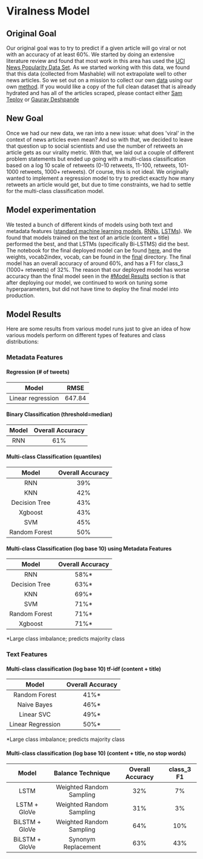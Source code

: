 # Viralness Model

## Original Goal

Our original goal was to try to predict if a given article will go viral or not with an accuracy of at least 60%. We started by doing an extensive literature review and found that most work in this area has used the [UCI News Popularity Data Set](https://archive.ics.uci.edu/ml/datasets/Online+News+Popularity). As we started working with this data, we found that this data (collected from Mashable) will not extrapolate well to other news articles. So we set out on a mission to collect our own [data](https://github.com/raaahulss/project_viralnews/blob/viralness/data/retweet_July_20_20_19.csv) using our own [method](https://github.com/raaahulss/project_viralnews/tree/viralness/dataset_collector). If you would like a copy of the full clean dataset that is already hydrated and has all of the articles scraped, please contact either [Sam Teplov](https://github.com/samteplov) or [Gaurav Deshpande](https://github.com/g2des)

## New Goal

Once we had our new data, we ran into a new issue: what does 'viral' in the context of news articles even mean? And so with that, we decided to leave that question up to social scientists and use the number of retweets an article gets as our virality metric. With that, we laid out a couple of different problem statements but ended up going with a multi-class classification based on a log 10 scale of retweets (0-10 retweets, 11-100, retweets, 101-1000 retweets, 1000+ retweets). Of course, this is not ideal. We originally wanted to implement a regression model to try to predict exactly how many retweets an article would get, but due to time constraints, we had to settle for the multi-class classification model. 

## Model experimentation

We tested a bunch of different kinds of models using both text and metadata features ([standard machine learning models](https://github.com/raaahulss/project_viralnews/tree/viralness/model/Baseline), [RNNs](https://github.com/raaahulss/project_viralnews/tree/viralness/model/RNN), [LSTMs](https://github.com/raaahulss/project_viralnews/tree/viralness/model/LSTM)). We found that models trained on the text of an article (content + title) performed the best, and that LSTMs (specifically Bi-LSTMS) did the best. The notebook for the final deployed model can be found [here](https://github.com/raaahulss/project_viralnews/blob/viralness/model/final/lstm_glove_final_DEPLOYMENT.ipynb), and the weights, vocab2index, vocab, can be found in the [final](https://github.com/raaahulss/project_viralnews/tree/viralness/model/final) directory. The final model has an overall accuracy of around 60%, and has a F1 for class_3 (1000+ retweets) of 32%. The reason that our deployed model has worse accuracy than the final model seen in the [#Model Results](#model-results) section is that after deploying our model, we continued to work on tuning some hyperparameters, but did not have time to deploy the final model into production.  

## Model Results

Here are some results from various model runs just to give an idea of how various models perform on different types of features and class distributions:

### Metadata Features


#### Regression (# of tweets) 

| Model | RMSE |
|:-----:|:------:|
|Linear regression | 647.84| 

#### Binary Classification  (threshold=median)

| Model | Overall Accuracy|
|:-----:|:-----:|
|RNN |61%|

#### Multi-class Classification (quantiles) 

| Model | Overall Accuracy|
|:-----:|:--------:|
RNN | 39%
KNN | 42%
Decision Tree|  43%
Xgboost | 43%
SVM |45%
Random Forest | 50%

#### Multi-class Classification (log base 10) using Metadata Features

| Model | Overall Accuracy |
|:-------:|:---------:|
 RNN |58%*
Decision Tree | 63%*
KNN | 69%*
SVM | 71%*
Random Forest | 71%*
Xgboost|  71%*

*Large class imbalance; predicts majority class

### Text Features

#### Multi-class classification (log base 10) tf-idf (content + title)


| Model | Overall Accuracy|
|:-------:|:------------------:|
|Random Forest  | 41%*     |
|Naive Bayes |  46%*|
|Linear SVC | 49%* |
|Linear Regression | 50%* |

*Large class imbalance; predicts majority class

#### Multi-class classification (log base 10) (content + title, no stop words)

| Model | Balance Technique | Overall Accuracy |class_3 F1 |
|:-------:|:-----------------:|:--------------:|:---------:|
LSTM | Weighted Random Sampling | 32% | 7%
LSTM + GloVe | Weighted Random Sampling | 31% | 3%
BiLSTM + GloVe | Weighted Random Sampling | 64% | 10%
BiLSTM + GloVe | Synonym Replacement | 63% | 43%











